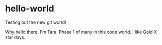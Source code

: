 # hello-world
Testing out the new git world!

Why hello there, I'm Tara.  Phase 1 of many in this code world.  I like Gold X star days.
